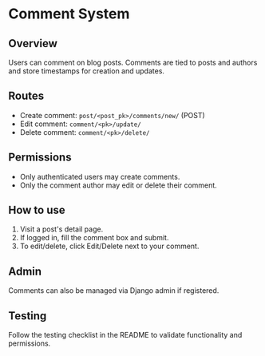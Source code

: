 # Comment System

## Overview
Users can comment on blog posts. Comments are tied to posts and authors and store timestamps for creation and updates.

## Routes
- Create comment: `post/<post_pk>/comments/new/` (POST)
- Edit comment: `comment/<pk>/update/`
- Delete comment: `comment/<pk>/delete/`

## Permissions
- Only authenticated users may create comments.
- Only the comment author may edit or delete their comment.

## How to use
1. Visit a post's detail page.
2. If logged in, fill the comment box and submit.
3. To edit/delete, click Edit/Delete next to your comment.

## Admin
Comments can also be managed via Django admin if registered.

## Testing
Follow the testing checklist in the README to validate functionality and permissions.

